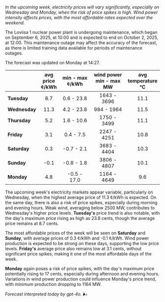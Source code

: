 *In the upcoming week, electricity prices will vary significantly, especially on Wednesday and Monday, when the risk of price spikes is high. Wind power intensity affects prices, with the most affordable rates expected over the weekend.*

The Loviisa 1 nuclear power plant is undergoing maintenance, which began on September 6, 2025, at 10:00 and is expected to end on October 2, 2025, at 12:00. This maintenance outage may affect the accuracy of the forecast, as there is limited training data available for periods of maintenance outages.

The forecast was updated on Monday at 14:27.

|             | avg<br>price<br>¢/kWh | min - max<br>¢/kWh | wind power<br>min - max<br>MW | avg<br>temperature<br>°C |
|:-------------|:----------------:|:----------------:|:-------------:|:-------------:|
| **Tuesday**  | 8.7             | 0.6 - 23.8       | 1643 - 3696   | 11.1          |
| **Wednesday** | 11.3            | 4.2 - 23.8       | 984 - 1964    | 11.5          |
| **Thursday**  | 5.2             | 1.6 - 10.6       | 1750 - 3499   | 11.1          |
| **Friday** | 3.1             | 0.4 - 7.5        | 2247 - 4251   | 10.8          |
| **Saturday** | 0.3             | -0.7 - 2.1       | 3683 - 4404   | 10.3          |
| **Sunday** | -0.1            | -0.8 - 1.8       | 3806 - 4807   | 10.1          |
| **Monday** | 4.8             | -0.5 - 17.0      | 1164 - 4649   | 9.6           |

The upcoming week's electricity markets appear variable, particularly on Wednesday, when the highest average price of 11.3 ¢/kWh is expected. On the same day, there is also a risk of price spikes, especially during morning and evening hours. Weak wind, averaging below 2500 MW, contributes to Wednesday's higher price levels. **Tuesday's** price trend is also notable, with the day's maximum price rising as high as 23.8 cents, though the average price remains at 8.7 cents.

The most affordable prices of the week will be seen on **Saturday** and **Sunday**, with average prices of 0.3 ¢/kWh and -0.1 ¢/kWh. Wind power production is expected to be strong on these days, supporting the low price levels. **Friday's** average price also remains low at 3.1 cents, without significant price spikes, making it one of the most affordable days of the week.

**Monday** again poses a risk of price spikes, with the day's maximum price potentially rising to 17 cents, especially during afternoon and evening hours. Variations in wind power production could influence Monday's price trend, with minimum production dropping to 1164 MW.

*Forecast interpreted today by gpt-4o.* 🌬️

